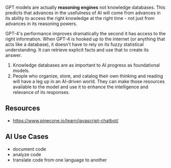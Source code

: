GPT models are actually **reasoning engines** not knowledge databases. This predicts that advances in the usefulness of AI will come from advances in its ability to access the right knowledge at the right time - not just from advances in its reasoning powers.

GPT-4's performance improves dramatically the second it has access to the right information. When GPT-4 is hooked up to the internet (or anything that acts like a database), it doesn't have to rely on its fuzzy statistical understanding. It can retrieve explicit facts and use that to create its answer.

1. Knowledge databases are as important to AI progress as foundational models.
2. People who organize, store, and catalog their own thinking and reading will have a leg up in an AI-driven world. They can make those resources available to the model and use it to enhance the intelligence and relevance of its responses.

## Resources

- https://www.pinecone.io/learn/javascript-chatbot/

## AI Use Cases

- document code
- analyze code
- translate code from one language to another
